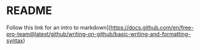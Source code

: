 # README

Follow this link for an intro to markdown](https://docs.github.com/en/free-pro-team@latest/github/writing-on-github/basic-writing-and-formatting-syntax)
